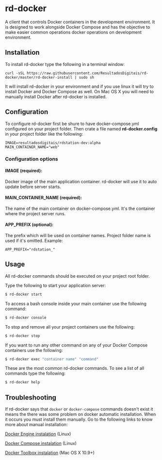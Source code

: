 # rd-docker

A client that controls Docker containers in the development environment. It is designed to work alongside Docker Compose and has the objective to make easier common operations docker operations on development environment.

## Installation

To install rd-docker type the following in a terminal window:

```
curl -sSL https://raw.githubusercontent.com/ResultadosDigitais/rd-docker/master/rd-docker-install | sudo sh
```

It will install rd-docker in your environment and if you use linux it will try to install Docker and Docker Compose as well. On Mac OS X you will need to manually install Docker after rd-docker is installed.

## Configuration

To configure rd-docker first be shure to have docker-compose.yml configured on your project folder. Then crate a file named **rd-docker.config** in your project folder like the following:

```
IMAGE=resultadosdigitais/rdstation-dev:alpha
MAIN_CONTAINER_NAME="web"
```

### Configuration options

#### IMAGE (required):

Docker image of the main application container. rd-docker will use it to auto update before server starts.

#### MAIN_CONTAINER_NAME (required):

The name of the main container on docker-compose.yml. It's the container where the project server runs.

#### APP_PREFIX (optional):

The prefix which will be used on container names. Project folder name is used if it's omitted. Example:

```
APP_PREFIX="rdstation_"
```

## Usage

All rd-docker commands should be executed on your project root folder.

Type the following to start your application server:

```bash
$ rd-docker start
```

To access a bash console inside your main container use the following command:

```bash
$ rd-docker console
```

To stop and remove all your project containers use the following:

```bash
$ rd-docker stop
```

If you want to run any other command on any of your Docker Compose containers use the following:

```bash
$ rd-docker exec "container name" "command"
```

These are the most common rd-docker commands. To see a list of all commands type the following:

```bash
$ rd-docker help
```

## Troubleshooting

If rd-docker says that `docker` or `docker-compose` commands doesn't exist it means the there was some problem on docker automatic installation. When it occurs you must install them manually. Go to the following links to know more about manual installation:

[Docker Engine instalation](https://docs.docker.com/engine/installation/linux/) (Linux)

[Docker Compose instalation](https://docs.docker.com/compose/install/) (Linux)

[Docker Toolbox instalation](https://github.com/ResultadosDigitais/rd-product-team-wiki/wiki/Como-configurar-o-ambiente-de-desenvolvimento-utilizando-Docker#mac-os-x-109) (Mac OS X 10.9+)
